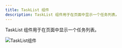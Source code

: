 ```yaml
---
title: TaskList 组件
description: TaskList 组件用于在页面中显示一个任务列表。
---
```


TaskList 组件用于在页面中显示一个任务列表。

![TaskList组件](/images/juiceEditor/component-tasklist.png)
